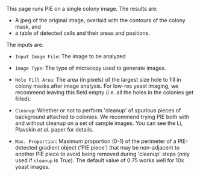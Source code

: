 This page runs PIE on a single colony image. The results are:

* A jpeg of the original image, overlaid with the contours of the colony mask, and
* a table of detected cells and their areas and positions.

The inputs are:

* `Input Image File`: The image to be analyzed

* `Image Type`: The type of micrscopy used to generate images.

* `Hole Fill Area`: The area (in pixels) of the largest size hole to fill in colony masks after image analysis. For low-res yeast imaging, we recommend leaving this field empty (i.e. all the holes in the colonies get filled).

* `Cleanup`: Whether or not to perform 'cleanup' of spurious pieces of background attached to colonies. We recommend trying PIE both with and without cleanup on a set of sample images. You can see the Li, Plavskin *et al.* paper for details.

* `Max. Proportion`: Maximum proportion (0-1) of the perimeter of a PIE-detected gradient object ('PIE piece') that may be non-adjacent to another PIE piece to avoid being removed during 'cleanup' steps (only used if `cleanup` is *True*). The default value of 0.75 works well for 10x yeast images.
